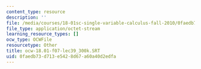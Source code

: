 ```yaml
---
content_type: resource
description: ''
file: /media/courses/18-01sc-single-variable-calculus-fall-2010/0faedb73d713e5428d67a60a40d2edfa_ocw-18.01-f07-lec39_300k.SRT
file_type: application/octet-stream
learning_resource_types: []
ocw_type: OCWFile
resourcetype: Other
title: ocw-18.01-f07-lec39_300k.SRT
uid: 0faedb73-d713-e542-8d67-a60a40d2edfa
---
```

